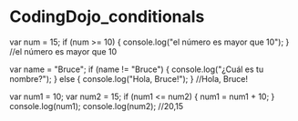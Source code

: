# CodingDojo_conditionals
var num = 15;
if (num >= 10) {
    console.log("el número es mayor que 10");
}
//el número es mayor que 10

var name = "Bruce";
if (name != "Bruce") {
    console.log("¿Cuál es tu nombre?");
} 
else {
    console.log("Hola, Bruce!");
}
//Hola, Bruce!

var num1 = 10;
var num2 = 15;
if (num1 <= num2) {
    num1 = num1 + 10;
}
console.log(num1);
console.log(num2);
//20,15
